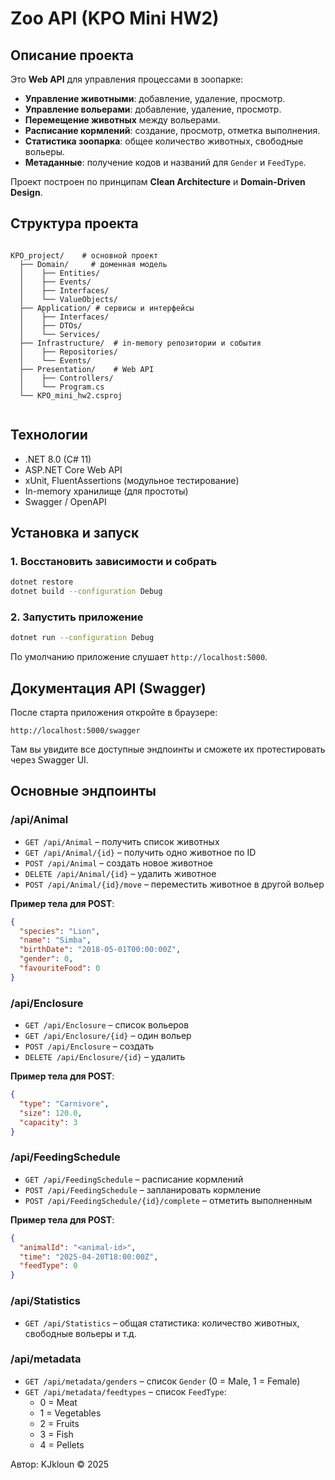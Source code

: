 # Zoo API (KPO Mini HW2)

## Описание проекта

Это **Web API** для управления процессами в зоопарке:

- **Управление животными**: добавление, удаление, просмотр.
- **Управление вольерами**: добавление, удаление, просмотр.
- **Перемещение животных** между вольерами.
- **Расписание кормлений**: создание, просмотр, отметка выполнения.
- **Статистика зоопарка**: общее количество животных, свободные вольеры.
- **Метаданные**: получение кодов и названий для `Gender` и `FeedType`.

Проект построен по принципам **Clean Architecture** и **Domain-Driven Design**.

## Структура проекта

```

KPO_project/    # основной проект
  ├── Domain/     # доменная модель
  │    ├── Entities/
  │    ├── Events/
  │    ├── Interfaces/
  │    └── ValueObjects/
  ├── Application/ # сервисы и интерфейсы
  │    ├── Interfaces/
  │    ├── DTOs/
  │    └── Services/
  ├── Infrastructure/  # in-memory репозитории и события
  │    ├── Repositories/
  │    └── Events/
  ├── Presentation/    # Web API
  │    ├── Controllers/
  │    └── Program.cs
  └── KPO_mini_hw2.csproj
  
```

## Технологии

- .NET 8.0 (C# 11)
- ASP.NET Core Web API
- xUnit, FluentAssertions (модульное тестирование)
- In-memory хранилище (для простоты)
- Swagger / OpenAPI

## Установка и запуск
### 1. Восстановить зависимости и собрать

```bash
dotnet restore
dotnet build --configuration Debug
```

### 2. Запустить приложение

```bash
dotnet run --configuration Debug
```

По умолчанию приложение слушает `http://localhost:5000`.

## Документация API (Swagger)

После старта приложения откройте в браузере:

```
http://localhost:5000/swagger
```

Там вы увидите все доступные эндпоинты и сможете их протестировать через Swagger UI.

## Основные эндпоинты

### /api/Animal

- `GET /api/Animal` – получить список животных
- `GET /api/Animal/{id}` – получить одно животное по ID
- `POST /api/Animal` – создать новое животное
- `DELETE /api/Animal/{id}` – удалить животное
- `POST /api/Animal/{id}/move` – переместить животное в другой вольер

**Пример тела для POST**:
```json
{
  "species": "Lion",
  "name": "Simba",
  "birthDate": "2018-05-01T00:00:00Z",
  "gender": 0,
  "favouriteFood": 0
}
```

### /api/Enclosure

- `GET /api/Enclosure` – список вольеров
- `GET /api/Enclosure/{id}` – один вольер
- `POST /api/Enclosure` – создать
- `DELETE /api/Enclosure/{id}` – удалить

**Пример тела для POST**:
```json
{
  "type": "Carnivore",
  "size": 120.0,
  "capacity": 3
}
```

### /api/FeedingSchedule

- `GET /api/FeedingSchedule` – расписание кормлений
- `POST /api/FeedingSchedule` – запланировать кормление
- `POST /api/FeedingSchedule/{id}/complete` – отметить выполненным

**Пример тела для POST**:
```json
{
  "animalId": "<animal-id>",
  "time": "2025-04-20T18:00:00Z",
  "feedType": 0
}
```

### /api/Statistics

- `GET /api/Statistics` – общая статистика: количество животных, свободные вольеры и т.д.

### /api/metadata

- `GET /api/metadata/genders` – список `Gender` (0 = Male, 1 = Female)
- `GET /api/metadata/feedtypes` – список `FeedType`:
  - 0 = Meat
  - 1 = Vegetables
  - 2 = Fruits
  - 3 = Fish
  - 4 = Pellets

Автор: KJkloun © 2025

